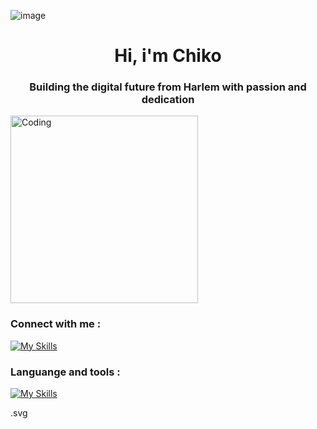 ![image](https://github.com/Chikoabillabasya/Chikoabillabasya/assets/143988659/9c05e430-bbad-4e31-a1a2-b3fc678f3736)<h1 align="center">Hi, i'm Chiko </h1>

<h3 align="center">Building the digital future from Harlem with passion and dedication</h3>

<img align="center" alt="Coding" height = "300" src="https://media1.tenor.com/m/QXVs4QWLlzkAAAAC/spider-man.gif">


### <b> Connect with me : </b>
[![My Skills](https://skillicons.dev/icons?i=instagram,github&perline=3,https://github.com/tandpfun/skill-icons/blob/main/icons/LinkedIn)](https://www.instagram.com/serenesketches_?igsh=NWZ5OGF6a2hzYnI5,https://github.com/Chikoabillabasya)

### Languange and tools :
[![My Skills](https://skillicons.dev/icons?i=java,py,mysql,linux&theme=dark)](https://skillicons.dev)

  
.svg





<!--
**Chikoabillabasya/Chikoabillabasya** is a ✨ _special_ ✨ repository because its `README.md` (this file) appears on your GitHub profile.
Here are some ideas to get you started:

- 🔭 I’m currently working on ...
- 🌱 I’m currently learning ...
- 👯 I’m looking to collaborate on ...
- 🤔 I’m looking for help with ...
- 💬 Ask me about ...
- 📫 How to reach me: ...
- 😄 Pronouns: ...
- ⚡ Fun fact: ...
-->
